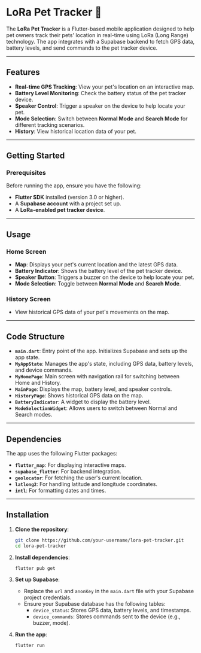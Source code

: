 # LoRa Pet Tracker 🐾

The **LoRa Pet Tracker** is a Flutter-based mobile application designed to help pet owners track their pets' location in real-time using LoRa (Long Range) technology. The app integrates with a Supabase backend to fetch GPS data, battery levels, and send commands to the pet tracker device.

---

## Features 

- **Real-time GPS Tracking**: View your pet's location on an interactive map.
- **Battery Level Monitoring**: Check the battery status of the pet tracker device.
- **Speaker Control**: Trigger a speaker on the device to help locate your pet.
- **Mode Selection**: Switch between **Normal Mode** and **Search Mode** for different tracking scenarios.
- **History**: View historical location data of your pet.

---

## Getting Started 

### Prerequisites

Before running the app, ensure you have the following:

- **Flutter SDK** installed (version 3.0 or higher).
- A **Supabase account** with a project set up.
- A **LoRa-enabled pet tracker device**.

---

## Usage 

### Home Screen
- **Map**: Displays your pet's current location and the latest GPS data.
- **Battery Indicator**: Shows the battery level of the pet tracker device.
- **Speaker Button**: Triggers a buzzer on the device to help locate your pet.
- **Mode Selection**: Toggle between **Normal Mode** and **Search Mode**.

### History Screen
- View historical GPS data of your pet's movements on the map.

---

## Code Structure 

- **`main.dart`**: Entry point of the app. Initializes Supabase and sets up the app state.
- **`MyAppState`**: Manages the app's state, including GPS data, battery levels, and device commands.
- **`MyHomePage`**: Main screen with navigation rail for switching between Home and History.
- **`MainPage`**: Displays the map, battery level, and speaker controls.
- **`HistoryPage`**: Shows historical GPS data on the map.
- **`BatteryIndicator`**: A widget to display the battery level.
- **`ModeSelectionWidget`**: Allows users to switch between Normal and Search modes.

---

## Dependencies 

The app uses the following Flutter packages:

- **`flutter_map`**: For displaying interactive maps.
- **`supabase_flutter`**: For backend integration.
- **`geolocator`**: For fetching the user's current location.
- **`latlong2`**: For handling latitude and longitude coordinates.
- **`intl`**: For formatting dates and times.

---

## Installation

1. **Clone the repository**:
   ```bash
   git clone https://github.com/your-username/lora-pet-tracker.git
   cd lora-pet-tracker
   ```

2. **Install dependencies**:
   ```bash
   flutter pub get
   ```

3. **Set up Supabase**:
   - Replace the `url` and `anonKey` in the `main.dart` file with your Supabase project credentials.
   - Ensure your Supabase database has the following tables:
     - `device_status`: Stores GPS data, battery levels, and timestamps.
     - `device_commands`: Stores commands sent to the device (e.g., buzzer, mode).

4. **Run the app**:
   ```bash
   flutter run
   ```

